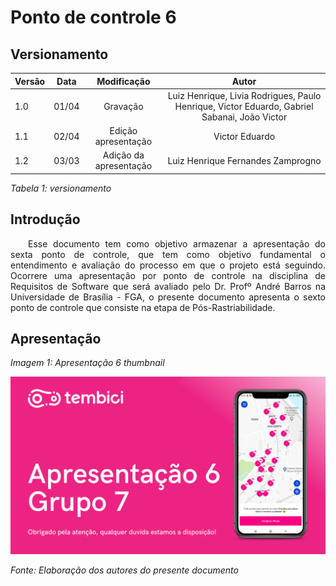 # Ponto de controle 6

## Versionamento

| Versão | Data | Modificação | Autor |
|-|-|:-:|:-:|
| 1.0 | 01/04 | Gravação | Luiz Henrique, Livia Rodrigues, Paulo Henrique, Victor Eduardo, Gabriel Sabanai, João Victor |
| 1.1 | 02/04 | Edição apresentação | Victor Eduardo |
| 1.2 | 03/03 | Adição da apresentação | Luiz Henrique Fernandes Zamprogno |

*Tabela 1: versionamento*

## Introdução

<p align="justify">&emsp;&emsp;Esse documento tem como objetivo armazenar a apresentação do sexta ponto de controle, que tem como objetivo fundamental o entendimento e avaliação do processo em que o projeto está seguindo. Ocorrere uma apresentação por ponto de controle na disciplina de Requisitos de Software que será avaliado pelo Dr. Profº André Barros na Universidade de Brasília - FGA, o presente documento apresenta o sexto ponto de controle que consiste na etapa de Pós-Rastriabilidade. </P>

## Apresentação

*Imagem 1: Apresentação 6 thumbnail*

[![Apresentação 6](../assets/apresentacoes/AP6.png)](https://www.youtube.com/)

*Fonte: Elaboração dos autores do presente documento*